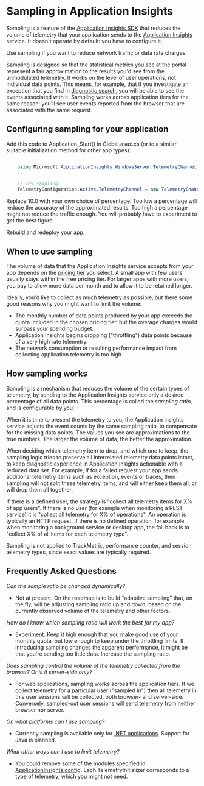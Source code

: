 <properties 
	pageTitle="Sampling in Aplication Insights" 
	description="Control the volume of telemetry by sending only a specified fraction." 
	services="application-insights" 
    documentationCenter=""
	authors="alancameronwills" 
	manager="douge"/>

<tags 
	ms.service="application-insights" 
	ms.workload="tbd" 
	ms.tgt_pltfrm="ibiza" 
	ms.devlang="na" 
	ms.topic="article" 
	ms.date="10/06/2015" 
	ms.author="awills"/>
 
# Sampling in Application Insights

Sampling is a feature of the [Application Insights SDK](app-insights-api-custom-events-metrics.md) that reduces the volume of telemetry that your application sends to the [Application Insights](app-insights-overview.md) service. It doesn't operate by default: you have to configure it. 

Use sampling if you want to reduce network traffic or data rate charges. 

Sampling is designed so that the statistical metrics you see at the portal represent a fair approximation to the results you'd see from the unmodulated telemetry. It works on the level of user operations, not individual data points. This means, for example, that if you investigate an exception that you find in [diagnostic search](app-insights-diagnostic-search.md), you will be able to see the events associated with it. Sampling works across application tiers for the same reason: you'll see user events reported from the browser that are associated with the same request.

##  Configuring sampling for your application

Add this code to Application_Start() in Global.asax.cs (or to a similar suitable initialization method for other app types):

```C#

    using Microsoft.ApplicationInsights.WindowsServer.TelemetryChannel;
    ...
 
    // 10% sampling:
    TelemetryConfiguration.Active.TelemetryChannel = new TelemetryChannelBuilder().UseSampling(10.0).Build();
```

Replace 10.0 with your own choice of percentage. Too low a percentage will reduce the accuracy of the approximated results. Too high a percentage might not reduce the traffic enough. You will probably have to experiment to get the best figure.

Rebuild and redeploy your app.


## When to use sampling

The volume of data that the Application Insights service accepts from your app depends on the [pricing tier](app-insights-pricing.md) you select. A small app with few users usually stays within the free pricing tier. For larger apps with more users, you pay to allow more data per month and to allow it to be retained longer.

Ideally, you'd like to collect as much telemetry as possible, but there some good reasons why you might want to limit the volume:

* The monthly number of data points produced by your app exceeds the quota included in the chosen pricing tier, but the overage charges would surpass your spending budget.
* Application Insights begins dropping ("throttling") data points because of a very high rate telemetry. 
* The network consumption or resulting performance impact from collecting application telemetry is too high. 

 
## How sampling works

Sampling is a mechanism that reduces the volume of the certain types of telemetry, by sending to the Application Insights service only a desired percentage of all data points. This percentage is called the *sampling ratio,* and is configurable by you. 

When it is time to present the telemetry to you, the Application Insights service adjusts the event counts by the same sampling ratio, to compensate for the missing data points. The values you see are approximations to the true numbers. The larger the volume of data, the better the approximation.

When deciding which telemetry item to drop, and which one to keep, the sampling logic tries to preserve all interrelated telemetry data points intact, to keep diagnostic experience in Application Insights actionable with a reduced data set. For example, if for a failed request your app sends additional telemetry items such as exception, events or traces, then sampling will not split these telemetry items, and will either keep them all, or will drop them all together. 

If there is a defined user, the strategy is "collect all telemetry items for X% of app users". If there is no user (for example when monitoring a REST service) it is "collect all telemetry for X% of operations". An operation is typically an HTTP request. If there is no defined operation, for example when monitoring a background service or desktop app, the fall back is to "collect X% of all items for each telemetry type". 

Sampling is not applied to TrackMetric, performance counter, and session telemetry types, since exact values are typically required.



## Frequently Asked Questions


*Can the sample ratio be changed dynamically?*

* Not at present. On the roadmap is to build “adaptive sampling” that, on the fly, will be adjusting sampling ratio up and down, based on the currently observed volume of the telemetry and other factors. 

*How do I know which sampling ratio will work the best for my app?*

* Experiment. Keep it high enough that you make good use of your monthly quota, but low enough to keep under the throttling limits. If introducing sampling changes the apparent performance, it might be that you're sending too little data. Increase the sampling ratio.



*Does sampling control the volume of the telemetry collected from the browser? Or is it server-side only?*

* For web applications, sampling works across the application tiers. If we collect telemetry for a particular user ("sampled in") then all telemetry in this user sessions will be collected, both browser- and server-side. Conversely, sampled-out user sessions will send telemetry from neither browser nor server.

*On what platforms can I use sampling?*

* Currently sampling is available only for [.NET applications](app-insights-asp-net.md). Support for Java is planned.  

*What other ways can I use to limit telemetry?*

* You could remove some of the modules specified in [ApplicationInsights.config](app-insights-configuration-with-applicationinsights-config.md). Each TelemetryInitializer corresponds to a type of telemetry, which you might not need.



